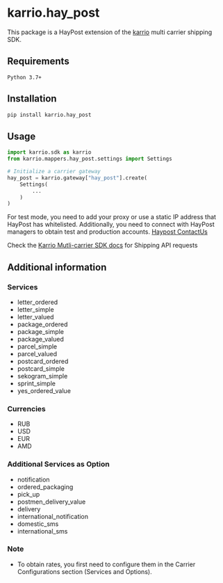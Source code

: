 # karrio.hay_post

This package is a HayPost extension of the [karrio](https://pypi.org/project/karrio) multi carrier shipping SDK.

## Requirements

`Python 3.7+`

## Installation

```bash
pip install karrio.hay_post
```

## Usage

```python
import karrio.sdk as karrio
from karrio.mappers.hay_post.settings import Settings

# Initialize a carrier gateway
hay_post = karrio.gateway["hay_post"].create(
    Settings(
        ...
    )
)
```

For test mode, you need to add your proxy or use a static IP address that HayPost has whitelisted.
Additionally, you need to connect with HayPost managers to obtain test and production
accounts. [Haypost ContactUs](https://www.haypost.am/en/contact-us)

Check the [Karrio Mutli-carrier SDK docs](https://docs.karrio.io) for Shipping API requests

## Additional information

### Services

   * letter_ordered
   * letter_simple
   * letter_valued
   * package_ordered
   * package_simple
   * package_valued
   * parcel_simple
   * parcel_valued
   * postcard_ordered
   * postcard_simple
   * sekogram_simple
   * sprint_simple
   * yes_ordered_value

### Currencies

   * RUB
   * USD
   * EUR
   * AMD

### Additional Services as Option

   * notification
   * ordered_packaging
   * pick_up
   * postmen_delivery_value
   * delivery
   * international_notification
   * domestic_sms
   * international_sms

### Note
* To obtain rates, you first need to configure them in the Carrier Configurations section (Services and Options).
